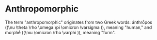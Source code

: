 # Anthropomorphic 
The term "anthropomorphic" originates from two Greek words: ánthrōpos (\(\nu \theta \rho \omega \pi \omicron \varsigma \)), meaning "human," and morphḗ (\(\mu \omicron \rho \varphi \)), meaning "form".
